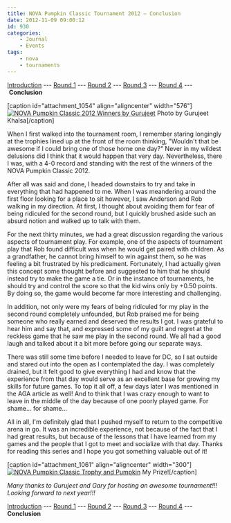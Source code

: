 ```yaml
---
title: NOVA Pumpkin Classic Tournament 2012 — Conclusion
date: 2012-11-09 09:00:12
id: 930
categories:
	- Journal
	- Events
tags:
	- nova
	- tournaments
---
```


[Introduction](http://www.bengozen.com/nova-pumpkin-class-2012-intro/ "NOVA Pumpkin Classic Tournament 2012 — Introduction") --- [Round 1](http://www.bengozen.com/nova-pumpkin-classic-tournament-2012-round-1/ "NOVA Pumpkin Classic Tournament 2012 — Round 1") --- [Round 2](http://www.bengozen.com/nova-pumpkin-classic-tournament-2012-round-2/ "NOVA Pumpkin Classic Tournament 2012 — Round 2") --- [Round 3](http://www.bengozen.com/nova-pumpkin-classic-tournament-2012-round-3/ "NOVA Pumpkin Classic Tournament 2012 — Round 3") --- [Round 4](http://www.bengozen.com/nova-pumpkin-classic-tournament-2012-round-4/ "NOVA Pumpkin Classic Tournament 2012 — Round 4") --- **Conclusion**

[caption id="attachment_1054" align="aligncenter" width="576"][![NOVA Pumpkin Classic 2012 Winners by Gurujeet](http://www.bengozen.com/wp-content/uploads/2012/11/2012.10.29_PumpkinSmall.jpg "NOVA Pumpkin Classic 2012 Winners")](http://www.bengozen.com/wp-content/uploads/2012/11/2012.10.29_PumpkinSmall.jpg) Photo by Gurujeet Khalsa[/caption]

When I first walked into the tournament room, I remember staring longingly at the trophies lined up at the front of the room thinking, "Wouldn't that be awesome if I could bring one of those home one day?" Never in my wildest delusions did I think that it would happen that very day. Nevertheless, there I was, with a 4-0 record and standing with the rest of the winners of the NOVA Pumpkin Classic 2012.

<!--more-->

<div>

After all was said and done, I headed downstairs to try and take in everything that had happened to me. When I was meandering around the first floor looking for a place to sit however, I saw Anderson and Rob walking in my direction. At first, I thought about avoiding them for fear of being ridiculed for the second round, but I quickly brushed aside such an absurd notion and walked up to talk with them.

For the next thirty minutes, we had a great discussion regarding the various aspects of tournament play. For example, one of the aspects of tournament play that Rob found difficult was when he would get paired with children. As a grandfather, he cannot bring himself to win against them, so he was feeling a bit frustrated by his predicament. Fortunately, I had actually given this concept some thought before and suggested to him that he should instead try to make the game a tie. Or in the instance of tournaments, he should try and control the score so that the kid wins only by +0.50 points. By doing so, the game would become far more interesting and challenging.

In addition, not only were my fears of being ridiculed for my play in the second round completely unfounded, but Rob praised me for being someone who really earned and deserved the results I got. I was grateful to hear him and say that, and expressed some of my guilt and regret at the reckless game that he saw me play in the second round. We all had a good laugh and talked about it a bit more before going our separate ways.

There was still some time before I needed to leave for DC, so I sat outside and stared out into the open as I contemplated the day. I was completely drained, but it felt good to give everything I had and know that the experience from that day would serve as an excellent base for growing my skills for future games. To top it all off, a few days later I was mentioned in the AGA article as well! And to think that I was crazy enough to want to leave in the middle of the day because of one poorly played game. For shame... for shame...

All in all, I'm definitely glad that I pushed myself to return to the competitive arena in go. It was an incredible experience, not because of the fact that I had great results, but because of the lessons that I have learned from my games and the people that I got to meet and socialize with that day. Thanks for reading this series and I hope you got something valuable out of it!

</div>

[caption id="attachment_1061" align="aligncenter" width="300"][![NOVA Pumpkin Classic Trophy and Pumpkin](http://www.bengozen.com/wp-content/uploads/2012/11/nova-pc-2012-prize-300x229.jpg "NOVA Pumpkin Classic Prize 2012")](http://www.bengozen.com/wp-content/uploads/2012/11/nova-pc-2012-prize.jpg) My Prize![/caption]

_Many thanks to Gurujeet and Gary for hosting an awesome tournament!!! Looking forward to next year!!!_

[Introduction](http://www.bengozen.com/nova-pumpkin-class-2012-intro/ "NOVA Pumpkin Classic Tournament 2012 — Introduction") --- [Round 1](http://www.bengozen.com/nova-pumpkin-classic-tournament-2012-round-1/ "NOVA Pumpkin Classic Tournament 2012 — Round 1") --- [Round 2](http://www.bengozen.com/nova-pumpkin-classic-tournament-2012-round-2/ "NOVA Pumpkin Classic Tournament 2012 — Round 2") --- [Round 3](http://www.bengozen.com/nova-pumpkin-classic-tournament-2012-round-3/ "NOVA Pumpkin Classic Tournament 2012 — Round 3") --- [Round 4](http://www.bengozen.com/nova-pumpkin-classic-tournament-2012-round-4/ "NOVA Pumpkin Classic Tournament 2012 — Round 4") --- **Conclusion**